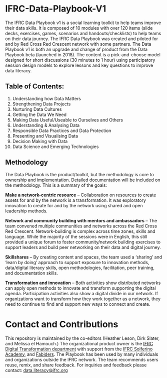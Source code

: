 # IFRC-Data-Playbook-V1
The IFRC Data Playbook v1 is a social learning toolkit to help teams improve their data skills. It is composed of 10 modules with over 120 items (slide decks, exercises, games, scenarios and handouts/checklists) to help teams on their data journey. The IFRC Data Playbook was created and piloted for and by Red Cross Red Crescent network with some partners. The Data Playbook v1 is both an upgrade and change of product from the Data Playbook beta (launched in 2018). The content is a pick-and-choose model designed for short discussions (30 minutes to 1 hour) using participatory session design models to explore lessons and key questions to improve data literacy. 

## Table of Contents:

1. Understanding how Data Matters
2. Strengthening Data Projects
3. Nurturing Data Cultures
4. Getting the Data We Need
5. Making Data Useful/Useable to Ourselves and Others
6. Understanding & Analysing Data
7. Responsible Data Practices and Data Protection
8. Presenting and Visualising Data 
9. Decision Making with Data
10. Data Science and Emerging Technologies


## Methodology
The Data Playbook is the product/toolkit, but the methodology is core to ownership and implementation. Detailed documentation will be included on the methodology. This is a summary of the goals:

**Make a network-centric resource** – Collaboration on resources to create assets for and by the network is a transformation. It was exploratory innovation to create for and by the network using shared and open leadership methods.  

**Network and community building with mentors and ambassadors** – The team convened multiple communities and networks across the Red Cross Red Crescent. Network-building is complex across time zones, skills and language. While the majority of the sessions were in English, this still provided a unique forum to foster community/network building exercises to support leaders and build peer networking on their data and digital journey. 

**Skillshares** – By creating content and spaces, the team used a ‘sharing’ and  ‘learn by doing’ approach  to support exposure to innovation methods, data/digital literacy skills, open methodologies, facilitation, peer training, and documentation skills.  

**Transformation and innovation**  – Both activities show distributed networks can apply open methods to innovate and transform supporting the digital agenda. Participation activities also show a digital divide in our network. If organizations want to transform how they work together as a network, they need to continue to find and support new ways to connect and create. 
 
# Contact and Contributions

This repository is maintained by the co-editors (Heather Leson, Dirk Slater, and Melissa el Hamouch.) The organizational product owner is the [IFRC Digital Transformation department](https://preparecenter.org/site/digital-transformation/) with support from the [IFRC Solferino Academy](https://solferinoacademy.com/), and [Fabiders](https://www.fabriders.net/). The Playbook has been used by many individuals and organizations outside the IFRC network. The team recommends users reuse, remix, and share feedback. For inquiries and feedback please contact: data.literacy@ifrc.org
